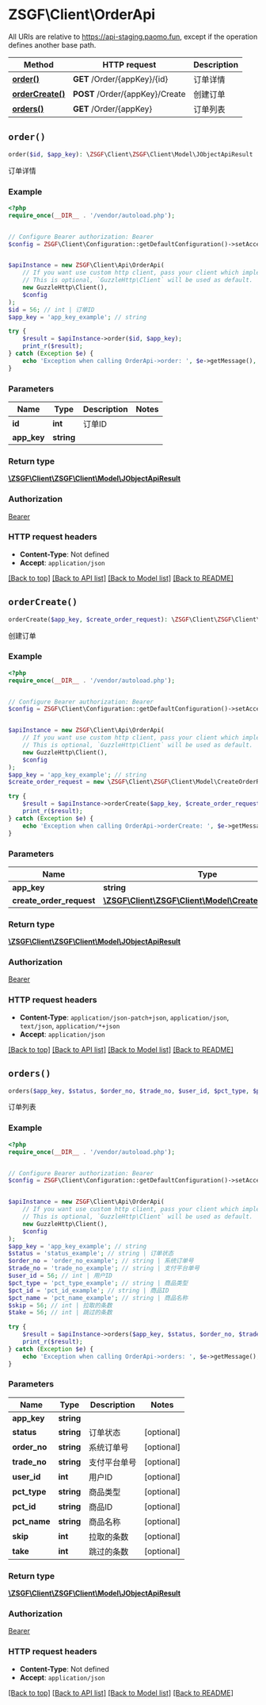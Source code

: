 # ZSGF\Client\OrderApi

All URIs are relative to https://api-staging.paomo.fun, except if the operation defines another base path.

| Method | HTTP request | Description |
| ------------- | ------------- | ------------- |
| [**order()**](OrderApi.md#order) | **GET** /Order/{appKey}/{id} | 订单详情 |
| [**orderCreate()**](OrderApi.md#orderCreate) | **POST** /Order/{appKey}/Create | 创建订单 |
| [**orders()**](OrderApi.md#orders) | **GET** /Order/{appKey} | 订单列表 |


## `order()`

```php
order($id, $app_key): \ZSGF\Client\ZSGF\Client\Model\JObjectApiResult
```

订单详情

### Example

```php
<?php
require_once(__DIR__ . '/vendor/autoload.php');


// Configure Bearer authorization: Bearer
$config = ZSGF\Client\Configuration::getDefaultConfiguration()->setAccessToken('YOUR_ACCESS_TOKEN');


$apiInstance = new ZSGF\Client\Api\OrderApi(
    // If you want use custom http client, pass your client which implements `GuzzleHttp\ClientInterface`.
    // This is optional, `GuzzleHttp\Client` will be used as default.
    new GuzzleHttp\Client(),
    $config
);
$id = 56; // int | 订单ID
$app_key = 'app_key_example'; // string

try {
    $result = $apiInstance->order($id, $app_key);
    print_r($result);
} catch (Exception $e) {
    echo 'Exception when calling OrderApi->order: ', $e->getMessage(), PHP_EOL;
}
```

### Parameters

| Name | Type | Description  | Notes |
| ------------- | ------------- | ------------- | ------------- |
| **id** | **int**| 订单ID | |
| **app_key** | **string**|  | |

### Return type

[**\ZSGF\Client\ZSGF\Client\Model\JObjectApiResult**](../Model/JObjectApiResult.md)

### Authorization

[Bearer](../../README.md#Bearer)

### HTTP request headers

- **Content-Type**: Not defined
- **Accept**: `application/json`

[[Back to top]](#) [[Back to API list]](../../README.md#endpoints)
[[Back to Model list]](../../README.md#models)
[[Back to README]](../../README.md)

## `orderCreate()`

```php
orderCreate($app_key, $create_order_request): \ZSGF\Client\ZSGF\Client\Model\JObjectApiResult
```

创建订单

### Example

```php
<?php
require_once(__DIR__ . '/vendor/autoload.php');


// Configure Bearer authorization: Bearer
$config = ZSGF\Client\Configuration::getDefaultConfiguration()->setAccessToken('YOUR_ACCESS_TOKEN');


$apiInstance = new ZSGF\Client\Api\OrderApi(
    // If you want use custom http client, pass your client which implements `GuzzleHttp\ClientInterface`.
    // This is optional, `GuzzleHttp\Client` will be used as default.
    new GuzzleHttp\Client(),
    $config
);
$app_key = 'app_key_example'; // string
$create_order_request = new \ZSGF\Client\ZSGF\Client\Model\CreateOrderRequest(); // \ZSGF\Client\ZSGF\Client\Model\CreateOrderRequest | 

try {
    $result = $apiInstance->orderCreate($app_key, $create_order_request);
    print_r($result);
} catch (Exception $e) {
    echo 'Exception when calling OrderApi->orderCreate: ', $e->getMessage(), PHP_EOL;
}
```

### Parameters

| Name | Type | Description  | Notes |
| ------------- | ------------- | ------------- | ------------- |
| **app_key** | **string**|  | |
| **create_order_request** | [**\ZSGF\Client\ZSGF\Client\Model\CreateOrderRequest**](../Model/CreateOrderRequest.md)|  | [optional] |

### Return type

[**\ZSGF\Client\ZSGF\Client\Model\JObjectApiResult**](../Model/JObjectApiResult.md)

### Authorization

[Bearer](../../README.md#Bearer)

### HTTP request headers

- **Content-Type**: `application/json-patch+json`, `application/json`, `text/json`, `application/*+json`
- **Accept**: `application/json`

[[Back to top]](#) [[Back to API list]](../../README.md#endpoints)
[[Back to Model list]](../../README.md#models)
[[Back to README]](../../README.md)

## `orders()`

```php
orders($app_key, $status, $order_no, $trade_no, $user_id, $pct_type, $pct_id, $pct_name, $skip, $take): \ZSGF\Client\ZSGF\Client\Model\JObjectApiResult
```

订单列表

### Example

```php
<?php
require_once(__DIR__ . '/vendor/autoload.php');


// Configure Bearer authorization: Bearer
$config = ZSGF\Client\Configuration::getDefaultConfiguration()->setAccessToken('YOUR_ACCESS_TOKEN');


$apiInstance = new ZSGF\Client\Api\OrderApi(
    // If you want use custom http client, pass your client which implements `GuzzleHttp\ClientInterface`.
    // This is optional, `GuzzleHttp\Client` will be used as default.
    new GuzzleHttp\Client(),
    $config
);
$app_key = 'app_key_example'; // string
$status = 'status_example'; // string | 订单状态
$order_no = 'order_no_example'; // string | 系统订单号
$trade_no = 'trade_no_example'; // string | 支付平台单号
$user_id = 56; // int | 用户ID
$pct_type = 'pct_type_example'; // string | 商品类型
$pct_id = 'pct_id_example'; // string | 商品ID
$pct_name = 'pct_name_example'; // string | 商品名称
$skip = 56; // int | 拉取的条数
$take = 56; // int | 跳过的条数

try {
    $result = $apiInstance->orders($app_key, $status, $order_no, $trade_no, $user_id, $pct_type, $pct_id, $pct_name, $skip, $take);
    print_r($result);
} catch (Exception $e) {
    echo 'Exception when calling OrderApi->orders: ', $e->getMessage(), PHP_EOL;
}
```

### Parameters

| Name | Type | Description  | Notes |
| ------------- | ------------- | ------------- | ------------- |
| **app_key** | **string**|  | |
| **status** | **string**| 订单状态 | [optional] |
| **order_no** | **string**| 系统订单号 | [optional] |
| **trade_no** | **string**| 支付平台单号 | [optional] |
| **user_id** | **int**| 用户ID | [optional] |
| **pct_type** | **string**| 商品类型 | [optional] |
| **pct_id** | **string**| 商品ID | [optional] |
| **pct_name** | **string**| 商品名称 | [optional] |
| **skip** | **int**| 拉取的条数 | [optional] |
| **take** | **int**| 跳过的条数 | [optional] |

### Return type

[**\ZSGF\Client\ZSGF\Client\Model\JObjectApiResult**](../Model/JObjectApiResult.md)

### Authorization

[Bearer](../../README.md#Bearer)

### HTTP request headers

- **Content-Type**: Not defined
- **Accept**: `application/json`

[[Back to top]](#) [[Back to API list]](../../README.md#endpoints)
[[Back to Model list]](../../README.md#models)
[[Back to README]](../../README.md)
